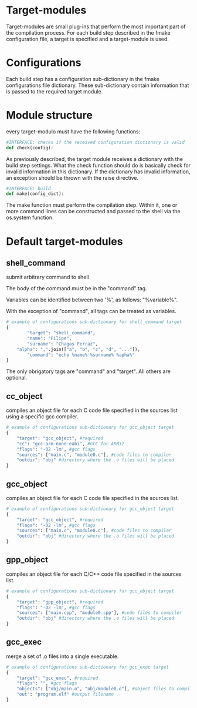 # Target-modules

Target-modules are small plug-ins that perform the most important part of the compilation process. For each build step described in the fmake configuration file, a target is specified and a target-module is used.

# Configurations

Each build step has a configuration sub-dictionary in the fmake configurations file dictionary. These sub-dictionary contain information that is passed to the required target module.

# Module structure

every target-modulo must have the following functions:

```python
#INTERFACE: checks if the received configuration dictionary is valid
def check(config):
```

As previously described, the target module receives a dictionary with the build step settings. What the check function should do is basically check for invalid information in this dictionary. If the dictionary has invalid information, an exception should be thrown with the raise directive.

```python
#INTERFACE: build
def make(config_dict):
```

The make function must perform the compilation step. Within it, one or more command lines can be constructed and passed to the shell via the os.system function.

# Default target-modules

## shell_command

submit arbitrary command to shell

The body of the command must be in the "command" tag.

Variables can be identified between two '%', as follows: "%variable%".

With the exception of "command", all tags can be treated as variables.

```python
# example of configurations sub-dictionary for shell_command target
{
        "target": "shell_command",
        "name": "Filipe",
        "surname": "Chagas Ferraz",
	"alpha": ",".join(["a", "b", "c", "d", "..."]),
        "command": "echo %name% %surname% %apha%"
}
```

The only obrigatory tags are "command" and "target". All others are optional.



## cc_object

compiles an object file for each C code file specified in the sources list using a specific gcc compiler.

```python
# example of configurations sub-dictionary for gcc_object target
{
	"target": "gcc_object", #required
	"cc": "gcc-arm-none-eabi", #GCC for ARM32
	"flags": "-O2 -lm", #gcc flags
	"sources": ["main.c", "module0.c"], #code files to compiler
	"outdir": "obj" #directory where the .o files will be placed
}
```

## gcc_object

compiles an object file for each C code file specified in the sources list.

```python
# example of configurations sub-dictionary for gcc_object target
{
	"target": "gcc_object", #required
	"flags": "-O2 -lm", #gcc flags
	"sources": ["main.c", "module0.c"], #code files to compiler
	"outdir": "obj" #directory where the .o files will be placed
}
```

## gpp_object

compiles an object file for each C/C++ code file specified in the sources list.

```python
# example of configurations sub-dictionary for gcc_object target
{
	"target": "gpp_object", #required
	"flags": "-O2 -lm", #gcc flags
	"sources": ["main.cpp", "module0.cpp"], #code files to compiler
	"outdir": "obj" #directory where the .o files will be placed
}
```

## gcc_exec

merge a set of .o files into a single executable.

```python
# example of configurations sub-dictionary for gcc_exec target
{
	"target": "gcc_exec", #required
	"flags": "", #gcc flags
	"objects": ["obj/main.o", "obj/module0.o"], #object files to compiler
	"out": "program.elf" #output filename
}
```

